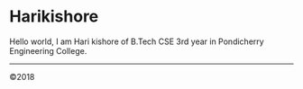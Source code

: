 # Harikishore
Hello world, I am Hari kishore of B.Tech CSE 3rd year in Pondicherry Engineering College.
<hr>
&copy;2018
